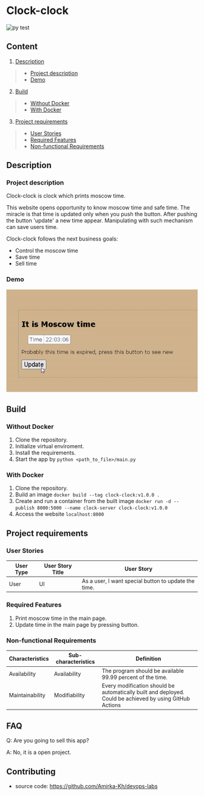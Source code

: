 Clock-clock
=======================

![py test](https://github.com/Amirka-Kh/devops-labs/actions/workflows/python-app.yml/badge.svg?style=for-the-badge)

## Content
1. [Description](#description)
> * [Project description](#project-description)
> * [Demo](#demo)
2. [Build](#build)
> * [Without Docker](#without-docker)
> * [With Docker](#with-docker)
3. [Project requirements](#project-requirements)
> * [User Stories](#user-stories)
> * [Required Features](#required-features)
> * [Non-functional Requirements](#non-functional-requirements)

## Description
### Project description
Clock-clock is clock which prints moscow time.

This website opens opportunity to know moscow time and safe time. The miracle is that time is updated only when 
you push the button. After pushing the button 'update' a new time appear. Manipulating with such
mechanism can save users time.

Clock-clock follows the next business goals:
- Control the moscow time
- Save time 
- Sell time

### Demo
![](https://github.com/Amirka-Kh/devops-labs/blob/lab1/demo.gif)

## Build
### Without Docker
1. Clone the repository.
2. Initialize virtual enviroment.
3. Install the requirements.
4. Start the app by `python <path_to_file>/main.py`
### With Docker
1. Clone the repository.
2. Build an image `docker build --tag clock-clock:v1.0.0 .`
3. Create and run a container from the built image
`docker run -d --publish 8000:5000 --name clock-server clock-clock:v1.0.0`
4. Access the website `localhost:8000`

## Project requirements
### User Stories
| User Type           | User Story Title | User Story                                                                                                                         |
|---------------------|------------------|------------------------------------------------------------------------------------------------------------------------------------|
| User                | UI               | As a user, I want special button to update the time.                                                                               |

### Required Features
1. Print moscow time in the main page.
2. Update time in the main page by pressing button.

### Non-functional Requirements
| Characteristics | Sub-characteristics | Definition                                                                                               |
|-----------------|---------------------|----------------------------------------------------------------------------------------------------------|
| Availability    | Availability        | The program should be available 99.99 percent of the time.                                               |
| Maintainability | Modifiability       | Every modification should be automatically built and deployed. Could be achieved by using GitHub Actions |

FAQ
---

Q: Are you going to sell this app?

A: No, it is a open project.

Contributing
------------

* source code: https://github.com/Amirka-Kh/devops-labs
